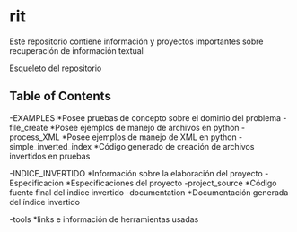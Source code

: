 # rit
Este repositorio contiene información y proyectos importantes sobre recuperación de información textual


Esqueleto del repositorio

## Table of Contents

-EXAMPLES                        *Posee pruebas de concepto sobre el dominio del problema
  -file_create                   *Posee ejemplos de manejo de archivos en python
  -process_XML                   *Posee ejemplos de manejo de XML en python
  -simple_inverted_index         *Código generado de creación de archivos invertidos en pruebas

-INDICE_INVERTIDO                *Información sobre la elaboración del proyecto
  -Especificación                *Especificaciones del proyecto
  -project_source                *Código fuente final del indice invertido
  -documentation                 *Documentación generada del índice invertido

-tools                           *links e información de herramientas usadas
